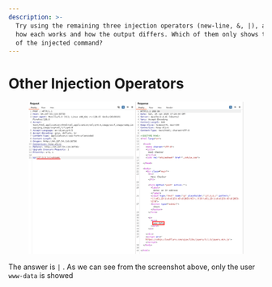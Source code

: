 ```yaml
---
description: >-
  Try using the remaining three injection operators (new-line, &, |), and see
  how each works and how the output differs. Which of them only shows the output
  of the injected command?
---
```


# Other Injection Operators

<figure><img src="../../../.gitbook/assets/image (6) (1) (1) (1).png" alt=""><figcaption></figcaption></figure>

The answer is `|` . As we can see from the screenshot above, only the user `www-data` is showed

